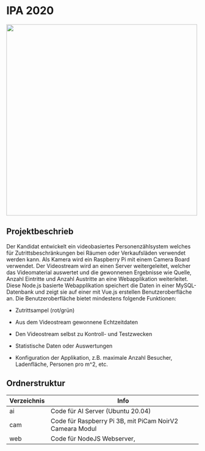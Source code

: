 
# IPA 2020
<img src="https://i.ibb.co/L9nqNPB/cam.jpg" height="500"></img>
## Projektbeschrieb
Der Kandidat entwickelt ein videobasiertes Personenzählsystem welches für Zutrittsbeschränkungen bei Räumen oder Verkaufsläden verwendet werden kann. Als Kamera wird ein Raspberry Pi mit einem Camera Board verwendet. Der Videostream wird an einen Server weitergeleitet, welcher das Videomaterial auswertet und die gewonnenen Ergebnisse wie Quelle, Anzahl Eintritte und Anzahl Austritte an eine Webapplikation weiterleitet. Diese Node.js basierte Webapplikation speichert die Daten in einer MySQL-Datenbank und zeigt sie auf einer mit Vue.js erstellen Benutzeroberfläche an. Die Benutzeroberfläche bietet mindestens folgende Funktionen:

- Zutrittsampel (rot/grün)

- Aus dem Videostream gewonnene Echtzeitdaten

- Den Videostream selbst zu Kontroll- und Testzwecken

- Statistische Daten oder Auswertungen

- Konfiguration der Applikation, z.B. maximale Anzahl Besucher, Ladenfläche, Personen pro m^2, etc.

## Ordnerstruktur


| Verzeichnis            | Info                         |
| ------------------ | ---------------------------- |
| ai         | Code für AI Server (Ubuntu 20.04)              |
| cam       | Code für Raspberry Pi 3B, mit PiCam NoirV2 Cameara Modul            |
| web| Code für NodeJS Webserver,             |
